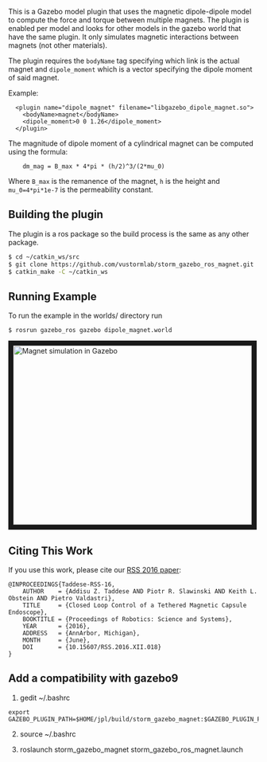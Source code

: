 This is a Gazebo model plugin that uses the magnetic dipole-dipole model to compute the force and torque between multiple magnets. The plugin is enabled per model and looks for other models in the gazebo world that have the same plugin. It only simulates magnetic interactions between magnets (not other materials).

The plugin requires the `bodyName` tag specifying which link is the actual magnet and `dipole_moment` which is a vector specifying the dipole moment of said magnet.

Example:

      <plugin name="dipole_magnet" filename="libgazebo_dipole_magnet.so">
        <bodyName>magnet</bodyName>
        <dipole_moment>0 0 1.26</dipole_moment>
      </plugin>

The magnitude of dipole moment of a cylindrical magnet can be computed using the formula:

        dm_mag = B_max * 4*pi * (h/2)^3/(2*mu_0) 

Where `B_max` is the remanence of the magnet, `h` is the height and `mu_0=4*pi*1e-7` is the permeability constant.


## Building the plugin

The plugin is a ros package so the build process is the same as any other package.

```bash
$ cd ~/catkin_ws/src
$ git clone https://github.com/vustormlab/storm_gazebo_ros_magnet.git
$ catkin_make -C ~/catkin_ws
```

## Running Example

To run the example in the worlds/ directory run

```
$ rosrun gazebo_ros gazebo dipole_magnet.world
```

<a href="http://www.youtube.com/watch?feature=player_embedded&v=Lw2KfwgySWI" target="_blank"><img src="http://img.youtube.com/vi/Lw2KfwgySWI/0.jpg" 
alt="Magnet simulation in Gazebo" width="480" height="360" border="10" /></a>

## Citing This Work

If you use this work, please cite our [RSS 2016 paper](http://www.roboticsproceedings.org/rss12/p18.html):

```
@INPROCEEDINGS{Taddese-RSS-16, 
    AUTHOR    = {Addisu Z. Taddese AND Piotr R. Slawinski AND Keith L. Obstein AND Pietro Valdastri}, 
    TITLE     = {Closed Loop Control of a Tethered Magnetic Capsule Endoscope}, 
    BOOKTITLE = {Proceedings of Robotics: Science and Systems}, 
    YEAR      = {2016}, 
    ADDRESS   = {AnnArbor, Michigan}, 
    MONTH     = {June}, 
    DOI       = {10.15607/RSS.2016.XII.018} 
} 
```

## Add a compatibility with gazebo9

1. gedit ~/.bashrc
```
export GAZEBO_PLUGIN_PATH=$HOME/jpl/build/storm_gazebo_magnet:$GAZEBO_PLUGIN_PATH
```
2. source ~/.bashrc

3. roslaunch storm_gazebo_magnet storm_gazebo_ros_magnet.launch
